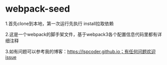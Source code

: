 # webpack-seed
1.首先clone到本地，第一次运行先执行 install拉取依赖

2.这是一个webpack的脚手架文件，基于webpack3各个配置信息代码里都有详细注释

3.如有问题可以参考我的博客：https://lspcoder.github.io；有任何问题欢迎issue
